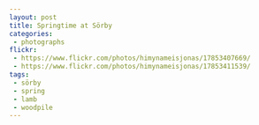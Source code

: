 ```yaml
---
layout: post
title: Springtime at Sörby
categories:
 - photographs
flickr:
 - https://www.flickr.com/photos/himynameisjonas/17853407669/
 - https://www.flickr.com/photos/himynameisjonas/17853411539/
tags:
 - sörby
 - spring
 - lamb
 - woodpile
---
```

